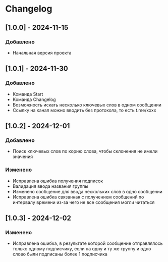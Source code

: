 # Changelog

## [1.0.0] - 2024-11-15
### Добавлено
- Начальная версия проекта

## [1.0.1] - 2024-11-30
### Добавлено
- Команда Start
- Команда Changelog
- Возможность искать несколько ключевых слов в одном сообщении
- Ссылку на канал можно вводить без протокола, то есть t.me/xxxx

## [1.0.2] - 2024-12-01
### Добавлено
- Поиск ключевых слов по корню слова, чтобы склонения не имели значения
### Изменено
- Исправлена ошибка получения подписок
- Валидация ввода названия группы
- Изменено сообщение для ввода нескольких слов в одно сообщении
- Исправлена ошибка связанная с получением сообщений по интервалу времени из-за чего не все сообщения могли читаться

## [1.0.3] - 2024-12-02
### Изменено
- Исправлена ошибка, в результате которой сообщение отправлялось только одному подписчику, если на одну и ту же группу и одно слово были подписаны более 1 подписчика